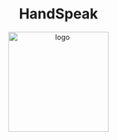<h1 align="center">HandSpeak</h1>
<p align="center">
  <img src="https://github.com/user-attachments/assets/da210bca-cbf0-4a2b-83dd-32cd73147f4d" alt="logo" style="width:200px; height:200px;">
</p>
